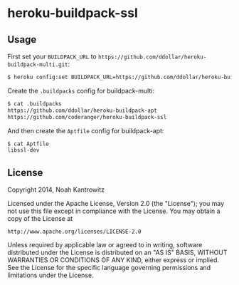 heroku-buildpack-ssl
=====================

Usage
-----

First set your `BUILDPACK_URL` to `https://github.com/ddollar/heroku-buildpack-multi.git`:

```bash
$ heroku config:set BUILDPACK_URL=https://github.com/ddollar/heroku-buildpack-multi.git
```

Create the `.buildpacks` config for buildpack-multi:

```bash
$ cat .buildpacks
https://github.com/ddollar/heroku-buildpack-apt
https://github.com/coderanger/heroku-buildpack-ssl
```

And then create the `Aptfile` config for buildpack-apt:

```bash
$ cat Aptfile
libssl-dev
```

License
-------

Copyright 2014, Noah Kantrowitz

Licensed under the Apache License, Version 2.0 (the "License");
you may not use this file except in compliance with the License.
You may obtain a copy of the License at

    http://www.apache.org/licenses/LICENSE-2.0

Unless required by applicable law or agreed to in writing, software
distributed under the License is distributed on an "AS IS" BASIS,
WITHOUT WARRANTIES OR CONDITIONS OF ANY KIND, either express or implied.
See the License for the specific language governing permissions and
limitations under the License.
